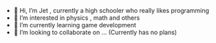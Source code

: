 - 👋 Hi, I’m Jet , currently a high schooler who really likes programming
- 👀 I’m interested in physics , math and others
- 🌱 I’m currently learning game development
- 💞️ I’m looking to collaborate on ... (Currently has no plans)


<!---
DerpJ3t/DerpJ3t is a ✨ special ✨ repository because its `README.md` (this file) appears on your GitHub profile.
You can click the Preview link to take a look at your changes.
--->
